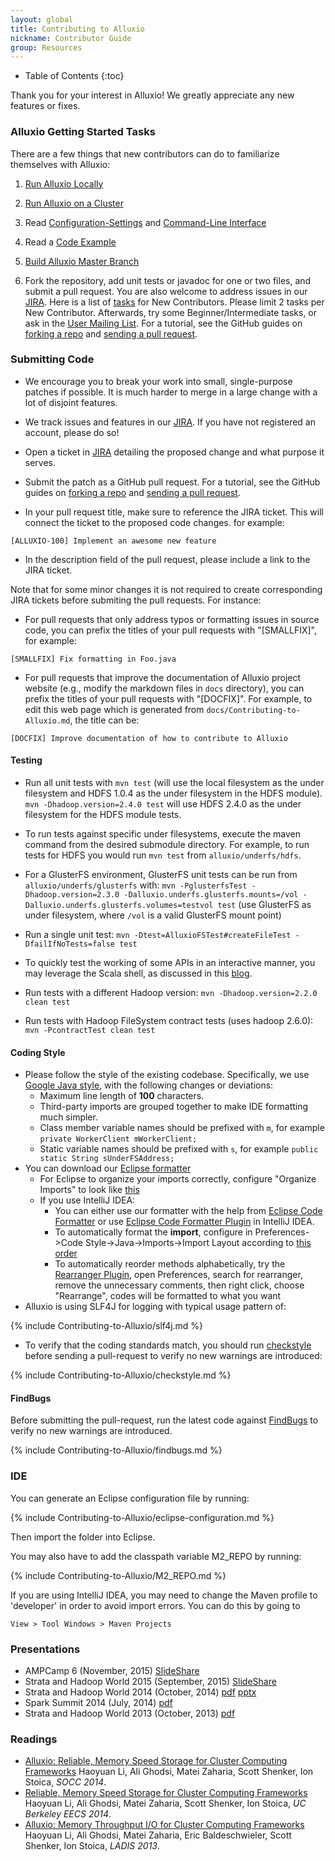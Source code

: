 ```yaml
---
layout: global
title: Contributing to Alluxio
nickname: Contributor Guide
group: Resources
---
```


* Table of Contents
{:toc}

Thank you for your interest in Alluxio! We greatly appreciate any new features or fixes.

### Alluxio Getting Started Tasks

There are a few things that new contributors can do to familiarize themselves with Alluxio:

1.  [Run Alluxio Locally](Running-Alluxio-Locally.html)

2.  [Run Alluxio on a Cluster](Running-Alluxio-on-a-Cluster.html)

3.  Read [Configuration-Settings](Configuration-Settings.html) and [Command-Line Interface](Command-Line-Interface.html)

4.  Read a
    [Code Example](https://github.com/alluxio/alluxio/blob/master/examples/src/main/java/alluxio/examples/BasicOperations.java)

5.  [Build Alluxio Master Branch](Building-Alluxio-Master-Branch.html)

6.  Fork the repository, add unit tests or javadoc for one or two files, and submit a pull request. You are also welcome to address
issues in our [JIRA](https://alluxio.atlassian.net/browse/ALLUXIO).
Here is a list of
[tasks](https://alluxio.atlassian.net/issues/?jql=project%20%3D%20ALLUXIO%20AND%20labels%20%3D%20NewContributor%20AND%20status%20%3D%20OPEN)
for New Contributors. Please limit 2 tasks per New Contributor.
Afterwards, try some Beginner/Intermediate tasks, or ask in the
[User Mailing List](https://groups.google.com/forum/?fromgroups#!forum/alluxio-users).
For a tutorial, see the GitHub guides on
[forking a repo](https://help.github.com/articles/fork-a-repo) and
[sending a pull request](https://help.github.com/articles/using-pull-requests).

### Submitting Code

-   We encourage you to break your work into small, single-purpose patches if possible. It is much
    harder to merge in a large change with a lot of disjoint features.

-   We track issues and features in our [JIRA](https://alluxio.atlassian.net/). If you have not
    registered an account, please do so!

-   Open a ticket in [JIRA](https://alluxio.atlassian.net/) detailing the proposed change and what
    purpose it serves.

-   Submit the patch as a GitHub pull request. For a tutorial, see the GitHub guides on
    [forking a repo](https://help.github.com/articles/fork-a-repo) and
    [sending a pull request](https://help.github.com/articles/using-pull-requests).

-   In your pull request title, make sure to reference the JIRA ticket. This will connect the
    ticket to the proposed code changes. for example:

~~~~~
[ALLUXIO-100] Implement an awesome new feature
~~~~~

-   In the description field of the pull request, please include a link to the JIRA ticket.


Note that for some minor changes it is not required to create corresponding JIRA tickets before
submiting the pull requests. For instance:

-   For pull requests that only address typos or formatting issues in source code, you
    can prefix the titles of your pull requests with "[SMALLFIX]", for example:

~~~~~
[SMALLFIX] Fix formatting in Foo.java
~~~~~

-   For pull requests that improve the documentation of Alluxio project website (e.g., modify the
    markdown files in `docs` directory), you can prefix the titles of your pull requests with "[DOCFIX]".
    For example, to edit this web page which is generated from `docs/Contributing-to-Alluxio.md`, the title
    can be:

~~~~~
[DOCFIX] Improve documentation of how to contribute to Alluxio
~~~~~

#### Testing

-   Run all unit tests with ``mvn test`` (will use the local filesystem as the under filesystem and
HDFS 1.0.4 as the under filesystem in the HDFS module). ``mvn -Dhadoop.version=2.4.0 test`` will
use HDFS 2.4.0 as the under filesystem for the HDFS module tests.

-   To run tests against specific under filesystems, execute the maven command from the desired
submodule directory. For example, to run tests for HDFS you would run ``mvn test`` from ``alluxio/underfs/hdfs``.

-   For a GlusterFS environment, GlusterFS unit tests can be run from ``alluxio/underfs/glusterfs`` with:
`mvn -PglusterfsTest -Dhadoop.version=2.3.0 -Dalluxio.underfs.glusterfs.mounts=/vol
-Dalluxio.underfs.glusterfs.volumes=testvol test` (use GlusterFS as under filesystem,
where `/vol` is a valid GlusterFS mount point)

-   Run a single unit test: `mvn -Dtest=AlluxioFSTest#createFileTest -DfailIfNoTests=false test`

-   To quickly test the working of some APIs in an interactive manner, you may
leverage the Scala shell, as discussed in this
[blog](http://scala4fun.tumblr.com/post/84791653967/interactivejavacoding).

-   Run tests with a different Hadoop version: ``mvn -Dhadoop.version=2.2.0 clean test``

-   Run tests with Hadoop FileSystem contract tests (uses hadoop 2.6.0):
`mvn -PcontractTest clean test`

#### Coding Style

-   Please follow the style of the existing codebase. Specifically, we use
    [Google Java style](http://google-styleguide.googlecode.com/svn/trunk/javaguide.html),
    with the following changes or deviations:
    -  Maximum line length of **100** characters.
    -  Third-party imports are grouped together to make IDE formatting much simpler.
    -  Class member variable names should be prefixed with `m`, for example `private WorkerClient
       mWorkerClient;`
    -  Static variable names should be prefixed with `s`, for example `public static String
    sUnderFSAddress;`
-   You can download our [Eclipse formatter](../resources/alluxio-code-formatter-eclipse.xml)
    -  For Eclipse to organize your imports correctly, configure "Organize Imports" to look like
       [this](../resources/eclipse_imports.png)
    -  If you use IntelliJ IDEA:
       - You can either use our formatter with the help from
         [Eclipse Code Formatter](https://github.com/krasa/EclipseCodeFormatter#instructions)
         or use [Eclipse Code Formatter Plugin](http://plugins.jetbrains.com/plugin/6546) in
         IntelliJ IDEA.
       - To automatically format the **import**, configure in
         Preferences->Code Style->Java->Imports->Import Layout according to
         [this order](../resources/intellij_imports.png)
       - To automatically reorder methods alphabetically, try the
         [Rearranger Plugin](http://plugins.jetbrains.com/plugin/173), open Preferences, search for
         rearranger, remove the unnecessary comments, then right click, choose "Rearrange", codes
         will be formatted to what you want
-   Alluxio is using SLF4J for logging with typical usage pattern of:

{% include Contributing-to-Alluxio/slf4j.md %}

-  To verify that the coding standards match, you should run
   [checkstyle](http://checkstyle.sourceforge.net) before sending a pull-request to verify no new
   warnings are introduced:

{% include Contributing-to-Alluxio/checkstyle.md %}

#### FindBugs

Before submitting the pull-request, run the latest code against
[FindBugs](http://findbugs.sourceforge.net/) to verify no new warnings are introduced.

{% include Contributing-to-Alluxio/findbugs.md %}

### IDE

You can generate an Eclipse configuration file by running:

{% include Contributing-to-Alluxio/eclipse-configuration.md %}

Then import the folder into Eclipse.

You may also have to add the classpath variable M2_REPO by running:

{% include Contributing-to-Alluxio/M2_REPO.md %}

If you are using IntelliJ IDEA, you may need to change the Maven profile to 'developer' in order
to avoid import errors. You can do this by going to

    View > Tool Windows > Maven Projects

### Presentations

-   AMPCamp 6 (November, 2015)
[SlideShare](http://www.slideshare.net/AlluxioNexus/alluxio-presentation-at-ampcamp-6-november-2015)
-   Strata and Hadoop World 2015 (September, 2015)
[SlideShare](http://www.slideshare.net/AlluxioNexus/alluxio-an-open-source-memorycentric-distributed-storage-system)
-   Strata and Hadoop World 2014 (October, 2014)
[pdf](http://www.cs.berkeley.edu/~haoyuan/talks/Alluxio_2014-10-16-Strata.pdf)
[pptx](http://www.cs.berkeley.edu/~haoyuan/talks/Alluxio_2014-10-16-Strata.pptx)
-   Spark Summit 2014 (July, 2014) [pdf](http://goo.gl/DKrE4M)
-   Strata and Hadoop World 2013 (October, 2013) [pdf](http://goo.gl/AHgz0E)

### Readings

-   [Alluxio: Reliable, Memory Speed Storage for Cluster Computing Frameworks](http://www.cs.berkeley.edu/~haoyuan/papers/2014_socc_alluxio.pdf)
Haoyuan Li, Ali Ghodsi, Matei Zaharia, Scott Shenker, Ion Stoica, *SOCC 2014*.
-   [Reliable, Memory Speed Storage for Cluster Computing Frameworks](http://www.cs.berkeley.edu/~haoyuan/papers/2014_EECS_alluxio.pdf)
Haoyuan Li, Ali Ghodsi, Matei Zaharia, Scott Shenker, Ion Stoica, *UC Berkeley EECS 2014*.
-   [Alluxio: Memory Throughput I/O for Cluster Computing Frameworks](http://www.cs.berkeley.edu/~haoyuan/papers/2013_ladis_alluxio.pdf)
Haoyuan Li, Ali Ghodsi, Matei Zaharia, Eric Baldeschwieler, Scott Shenker, Ion Stoica, *LADIS 2013*.
